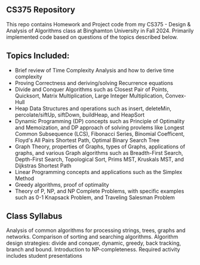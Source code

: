## CS375 Repository
This repo contains Homework and Project code from my CS375 - Design & Analysis of Algorithms class at Binghamton University in Fall 2024. Primarily implemented code based on questions of the topics described below.
## Topics Included:
* Brief review of Time Complexity Analysis and how to derive time complexity
* Proving Correctness and deriving/solving Recurrence equations
* Divide and Conquer Algorithms such as Closest Pair of Points, Quicksort, Matrix Multiplication, Large Integer Multiplication, Convex-Hull
* Heap Data Structures and operations such as insert, deleteMin, percolate/siftUp, siftDown, buildHeap, and HeapSort
* Dynamic Programming (DP) concepts such as Principle of Optimality and Memoization, and DP approach of solving provlems like Longest Common Subsequence (LCS), Fibonacci Series, Binomial Coefficent, Floyd's All Pairs Shortest Path, Optimal Binary Search Tree
* Graph Theory, properties of Graphs, types of Graphs, applications of graphs, and various Graph algorithms such as Breadth-First Search, Depth-First Search, Topological Sort, Prims MST, Kruskals MST, and Dijkstras Shortest Path
* Linear Programming concepts and applications such as the Simplex Method
* Greedy algorithms, proof of optimality
* Theory of P, NP, and NP Complete Problems, with specific examples such as 0-1 Knapsack Problem, and Traveling Salesman Problem

## Class Syllabus

Analysis of common algorithms for processing strings, trees, graphs and networks. Comparison of sorting and searching algorithms. Algorithm design strategies: divide and conquer, dynamic, greedy, back tracking, branch and bound. Introduction to NP-completeness. Required activity includes student presentations
